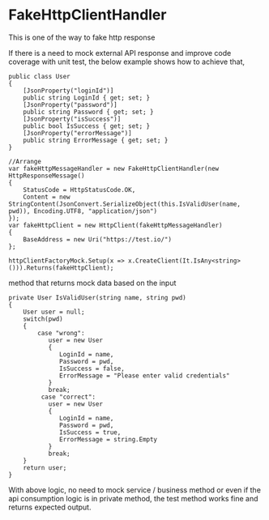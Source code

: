 # FakeHttpClientHandler
This is one of the way to fake http response

If there is a need to mock external API response and improve code coverage with unit test, the below example shows how to achieve that,

```
public class User
{
    [JsonProperty("loginId")]
    public string LoginId { get; set; }
    [JsonProperty("password")]
    public string Password { get; set; }
    [JsonProperty("isSuccess")]
    public bool IsSuccess { get; set; }
    [JsonProperty("errorMessage")]
    public string ErrorMessage { get; set; }
}

//Arrange
var fakeHttpMessageHandler = new FakeHttpClientHandler(new HttpResponseMessage()
{
    StatusCode = HttpStatusCode.OK,
    Content = new StringContent(JsonConvert.SerializeObject(this.IsValidUser(name, pwd)), Encoding.UTF8, "application/json")
});
var fakeHttpClient = new HttpClient(fakeHttpMessageHandler)
{
    BaseAddress = new Uri("https://test.io/")
};

httpClientFactoryMock.Setup(x => x.CreateClient(It.IsAny<string>())).Returns(fakeHttpClient);
```

method that returns mock data based on the input
```
private User IsValidUser(string name, string pwd)
{
    User user = null;
    switch(pwd)
    {
        case "wrong":
           user = new User
           {
              LoginId = name,
              Password = pwd,
              IsSuccess = false,
              ErrorMessage = "Please enter valid credentials"
           }
           break;
         case "correct":
           user = new User
           {
              LoginId = name,
              Password = pwd,
              IsSuccess = true,
              ErrorMessage = string.Empty
           }
           break;
    }
    return user;
}
```
With above logic, no need to mock service / business method or even if the api consumption logic is in private method, the test method works fine and returns expected output.

